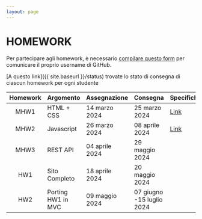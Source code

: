 ```yaml
---
layout: page
---
```


# HOMEWORK

Per partecipare agli homework, è necessario [compilare questo form](https://forms.gle/LMnKCVwjCrQe8qtS8) per comunicare il proprio username di GitHub.

[A questo link]({{ site.baseurl }}/status) trovate lo stato di consegna di ciascun homework per ogni studente

| Homework | Argomento          | Assegnazione    | Consegna       | Specifiche   | Codice |
| :-------:| ------------------ | --------------- | ---------------|--------------|--------|
| MHW1     | HTML + CSS         | 14 marzo  2024  | 25 marzo 2024  | [Link](./mhw1.md) | |
| MHW2     | Javascript         | 26 marzo  2024  | 08 aprile 2024 |  [Link](./mhw2.md)| |  
| MHW3     | REST API           | 04 aprile 2024  | 29 maggio 2024 |  |
| HW1      | Sito Completo      | 18 aprile 2024  | 20 maggio 2024 |  |
| HW2      | Porting HW1 in MVC | 09 maggio 2024  | 07 giugno -15 luglio 2024 |  |
